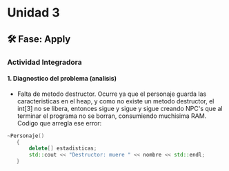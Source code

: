 # Unidad 3


## 🛠 Fase: Apply

### Actividad Integradora
#### 1. Diagnostico del problema (analisis)
- Falta de metodo destructor.
  Ocurre ya que el personaje guarda las caracteristicas en el heap, y como no existe un metodo destructor, el int[3] no se libera, entonces sigue y sigue y sigue creando NPC's que al terminar el programa no se borran, consumiendo muchisima RAM.  
  Codigo que arregla ese error:
 ```c++
 ~Personaje()
    {
        delete[] estadisticas;
        std::cout << "Destructor: muere " << nombre << std::endl;
    }
```



